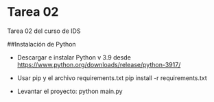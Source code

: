 # Tarea 02
Tarea 02 del curso de IDS

##Instalación de Python
- Descargar e instalar Python v 3.9 desde
https://www.python.org/downloads/release/python-3917/

- Usar pip y el archivo requirements.txt
pip install -r requirements.txt

- Levantar el proyecto:
python main.py



